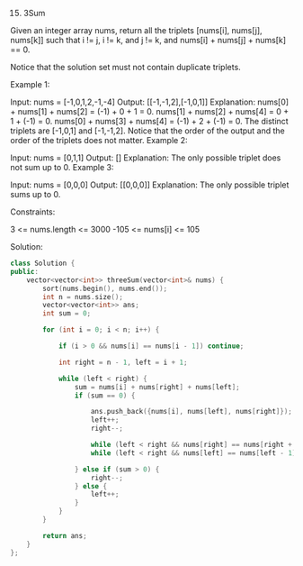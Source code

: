 15. 3Sum

Given an integer array nums, return all the triplets [nums[i], nums[j], nums[k]] such that i != j, i != k, and j != k, and nums[i] + nums[j] + nums[k] == 0.

Notice that the solution set must not contain duplicate triplets.

 

Example 1:

Input: nums = [-1,0,1,2,-1,-4]
Output: [[-1,-1,2],[-1,0,1]]
Explanation: 
nums[0] + nums[1] + nums[2] = (-1) + 0 + 1 = 0.
nums[1] + nums[2] + nums[4] = 0 + 1 + (-1) = 0.
nums[0] + nums[3] + nums[4] = (-1) + 2 + (-1) = 0.
The distinct triplets are [-1,0,1] and [-1,-1,2].
Notice that the order of the output and the order of the triplets does not matter.
Example 2:

Input: nums = [0,1,1]
Output: []
Explanation: The only possible triplet does not sum up to 0.
Example 3:

Input: nums = [0,0,0]
Output: [[0,0,0]]
Explanation: The only possible triplet sums up to 0.
 

Constraints:

3 <= nums.length <= 3000
-105 <= nums[i] <= 105

Solution:
```cpp
class Solution {
public:
    vector<vector<int>> threeSum(vector<int>& nums) {
        sort(nums.begin(), nums.end());
        int n = nums.size();
        vector<vector<int>> ans;
        int sum = 0;

        for (int i = 0; i < n; i++) {

            if (i > 0 && nums[i] == nums[i - 1]) continue; 

            int right = n - 1, left = i + 1;

            while (left < right) {
                sum = nums[i] + nums[right] + nums[left];
                if (sum == 0) {

                    ans.push_back({nums[i], nums[left], nums[right]});
                    left++;
                    right--;

                    while (left < right && nums[right] == nums[right + 1]) right--;
                    while (left < right && nums[left] == nums[left - 1])  left++;

                } else if (sum > 0) {
                    right--;
                } else {
                    left++;
                }
            }
        }

        return ans;
    }
};